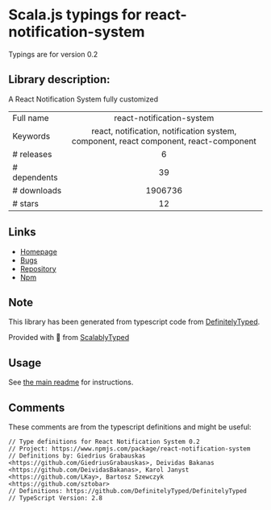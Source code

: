 
# Scala.js typings for react-notification-system

Typings are for version 0.2

## Library description:
A React Notification System fully customized

|                    |                 |
| ------------------ | :-------------: |
| Full name          | react-notification-system |
| Keywords           | react, notification, notification system, component, react component, react-component |
| # releases         | 6 |
| # dependents       | 39 |
| # downloads        | 1906736 |
| # stars            | 12 |

## Links
- [Homepage](https://github.com/igorprado/react-notification-system)
- [Bugs](https://github.com/igorprado/react-notification-system/issues)
- [Repository](https://github.com/igorprado/react-notification-system)
- [Npm](https://www.npmjs.com/package/react-notification-system)
    


## Note
This library has been generated from typescript code from [DefinitelyTyped](https://definitelytyped.org).

Provided with :purple_heart: from [ScalablyTyped](https://github.com/oyvindberg/ScalablyTyped)

## Usage
See [the main readme](../../readme.md) for instructions.

## Comments

These comments are from the typescript definitions and might be useful:
```
// Type definitions for React Notification System 0.2
// Project: https://www.npmjs.com/package/react-notification-system
// Definitions by: Giedrius Grabauskas <https://github.com/GiedriusGrabauskas>, Deividas Bakanas <https://github.com/DeividasBakanas>, Karol Janyst <https://github.com/LKay>, Bartosz Szewczyk <https://github.com/sztobar>
// Definitions: https://github.com/DefinitelyTyped/DefinitelyTyped
// TypeScript Version: 2.8

```

